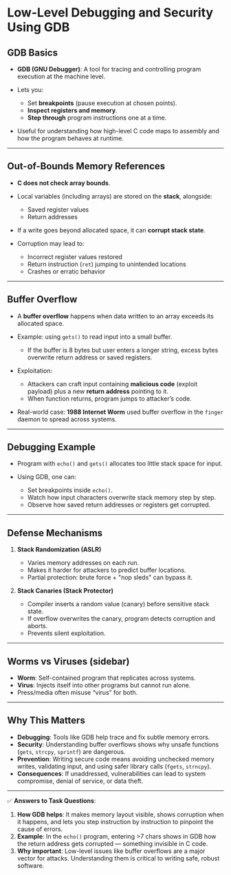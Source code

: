 # Low-Level Debugging and Security Using GDB

## GDB Basics

* **GDB (GNU Debugger)**: A tool for tracing and controlling program execution at the machine level.
* Lets you:

  * Set **breakpoints** (pause execution at chosen points).
  * **Inspect registers and memory**.
  * **Step through** program instructions one at a time.
* Useful for understanding how high-level C code maps to assembly and how the program behaves at runtime.

---

## Out-of-Bounds Memory References

* **C does not check array bounds**.
* Local variables (including arrays) are stored on the **stack**, alongside:

  * Saved register values
  * Return addresses
* If a write goes beyond allocated space, it can **corrupt stack state**.
* Corruption may lead to:

  * Incorrect register values restored
  * Return instruction (`ret`) jumping to unintended locations
  * Crashes or erratic behavior

---

## Buffer Overflow

* A **buffer overflow** happens when data written to an array exceeds its allocated space.
* Example: using `gets()` to read input into a small buffer.

  * If the buffer is 8 bytes but user enters a longer string, excess bytes overwrite return address or saved registers.
* Exploitation:

  * Attackers can craft input containing **malicious code** (exploit payload) plus a new **return address** pointing to it.
  * When function returns, program jumps to attacker’s code.
* Real-world case: **1988 Internet Worm** used buffer overflow in the `finger` daemon to spread across systems.

---

## Debugging Example

* Program with `echo()` and `gets()` allocates too little stack space for input.
* Using GDB, one can:

  * Set breakpoints inside `echo()`.
  * Watch how input characters overwrite stack memory step by step.
  * Observe how saved return addresses or registers get corrupted.

---

## Defense Mechanisms

1. **Stack Randomization (ASLR)**

   * Varies memory addresses on each run.
   * Makes it harder for attackers to predict buffer locations.
   * Partial protection: brute force + "nop sleds" can bypass it.

2. **Stack Canaries (Stack Protector)**

   * Compiler inserts a random value (canary) before sensitive stack state.
   * If overflow overwrites the canary, program detects corruption and aborts.
   * Prevents silent exploitation.

---

## Worms vs Viruses (sidebar)

* **Worm**: Self-contained program that replicates across systems.
* **Virus**: Injects itself into other programs but cannot run alone.
* Press/media often misuse “virus” for both.

---

## Why This Matters

* **Debugging**: Tools like GDB help trace and fix subtle memory errors.
* **Security**: Understanding buffer overflows shows why unsafe functions (`gets`, `strcpy`, `sprintf`) are dangerous.
* **Prevention**: Writing secure code means avoiding unchecked memory writes, validating input, and using safer library calls (`fgets`, `strncpy`).
* **Consequences**: If unaddressed, vulnerabilities can lead to system compromise, denial of service, or data theft.

---

✅ **Answers to Task Questions**:

1. **How GDB helps**: It makes memory layout visible, shows corruption when it happens, and lets you step instruction by instruction to pinpoint the cause of errors.
2. **Example**: In the `echo()` program, entering >7 chars shows in GDB how the return address gets corrupted — something invisible in C code.
3. **Why important**: Low-level issues like buffer overflows are a major vector for attacks. Understanding them is critical to writing safe, robust software.